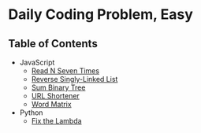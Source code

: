 # Daily Coding Problem, Easy

## Table of Contents

- JavaScript
  - [Read N Seven Times](read-n-seven-times)
  - [Reverse Singly-Linked List](reverse-singly-linked-list)
  - [Sum Binary Tree](sum-binary-tree)
  - [URL Shortener](url-shortener)
  - [Word Matrix](word-matrix)
- Python
  - [Fix the Lambda](fix-the-lambda)
